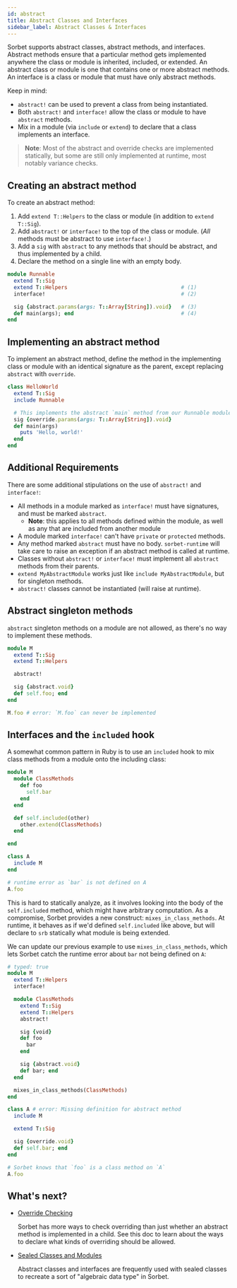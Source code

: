 ```yaml
---
id: abstract
title: Abstract Classes and Interfaces
sidebar_label: Abstract Classes & Interfaces
---
```


Sorbet supports abstract classes, abstract methods, and interfaces. Abstract
methods ensure that a particular method gets implemented anywhere the class or
module is inherited, included, or extended. An abstract class or module is one
that contains one or more abstract methods. An interface is a class or module
that must have only abstract methods.

Keep in mind:

- `abstract!` can be used to prevent a class from being instantiated.
- Both `abstract!` and `interface!` allow the class or module to have `abstract`
  methods.
- Mix in a module (via `include` or `extend`) to declare that a class implements
  an interface.

> **Note**: Most of the abstract and override checks are implemented statically,
> but some are still only implemented at runtime, most notably variance checks.

## Creating an abstract method

To create an abstract method:

1.  Add `extend T::Helpers` to the class or module (in addition to
    `extend T::Sig`).
1.  Add `abstract!` or `interface!` to the top of the class or module. (_All_
    methods must be abstract to use `interface!`.)
1.  Add a `sig` with `abstract` to any methods that should be abstract, and thus
    implemented by a child.
1.  Declare the method on a single line with an empty body.

```ruby
module Runnable
  extend T::Sig
  extend T::Helpers                                    # (1)
  interface!                                           # (2)

  sig {abstract.params(args: T::Array[String]).void}   # (3)
  def main(args); end                                  # (4)
end
```

## Implementing an abstract method

To implement an abstract method, define the method in the implementing class or
module with an identical signature as the parent, except replacing `abstract`
with `override`.

```ruby
class HelloWorld
  extend T::Sig
  include Runnable

  # This implements the abstract `main` method from our Runnable module:
  sig {override.params(args: T::Array[String]).void}
  def main(args)
    puts 'Hello, world!'
  end
end
```

## Additional Requirements

There are some additional stipulations on the use of `abstract!` and
`interface!`:

- All methods in a module marked as `interface!` must have signatures, and must
  be marked `abstract`.
  - **Note**: this applies to all methods defined within the module, as well as
    any that are included from another module
- A module marked `interface!` can't have `private` or `protected` methods.
- Any method marked `abstract` must have no body. `sorbet-runtime` will take
  care to raise an exception if an abstract method is called at runtime.
- Classes without `abstract!` or `interface!` must implement all `abstract`
  methods from their parents.
- `extend MyAbstractModule` works just like `include MyAbstractModule`, but for
  singleton methods.
- `abstract!` classes cannot be instantiated (will raise at runtime).

## Abstract singleton methods

`abstract` singleton methods on a module are not allowed, as there's no way to
implement these methods.

```ruby
module M
  extend T::Sig
  extend T::Helpers

  abstract!

  sig {abstract.void}
  def self.foo; end
end

M.foo # error: `M.foo` can never be implemented
```

## Interfaces and the `included` hook

A somewhat common pattern in Ruby is to use an `included` hook to mix class
methods from a module onto the including class:

```ruby
module M
  module ClassMethods
    def foo
      self.bar
    end
  end

  def self.included(other)
    other.extend(ClassMethods)
  end

end

class A
  include M
end

# runtime error as `bar` is not defined on A
A.foo
```

This is hard to statically analyze, as it involves looking into the body of the
`self.included` method, which might have arbitrary computation. As a compromise,
Sorbet provides a new construct: `mixes_in_class_methods`. At runtime, it
behaves as if we'd defined `self.included` like above, but will declare to `srb`
statically what module is being extended.

We can update our previous example to use `mixes_in_class_methods`, which lets
Sorbet catch the runtime error about `bar` not being defined on `A`:

```ruby
# typed: true
module M
  extend T::Helpers
  interface!

  module ClassMethods
    extend T::Sig
    extend T::Helpers
    abstract!

    sig {void}
    def foo
      bar
    end

    sig {abstract.void}
    def bar; end
  end

  mixes_in_class_methods(ClassMethods)
end

class A # error: Missing definition for abstract method
  include M

  extend T::Sig

  sig {override.void}
  def self.bar; end
end

# Sorbet knows that `foo` is a class method on `A`
A.foo
```

## What's next?

- [Override Checking](override-checking.md)

  Sorbet has more ways to check overriding than just whether an abstract method
  is implemented in a child. See this doc to learn about the ways to declare
  what kinds of overriding should be allowed.

- [Sealed Classes and Modules](sealed.md)

  Abstract classes and interfaces are frequently used with sealed classes to
  recreate a sort of "algebraic data type" in Sorbet.
